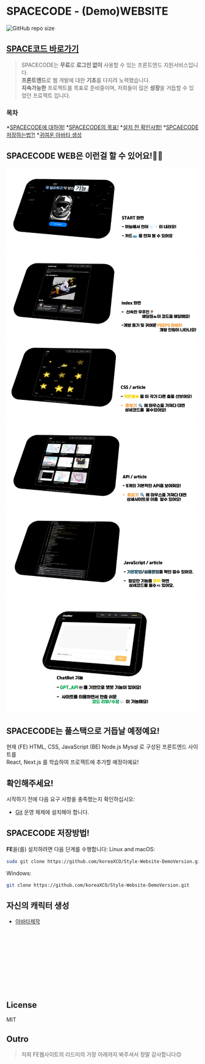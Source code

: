 # SPACECODE - (Demo)WEBSITE

![GitHub repo size](https://img.shields.io/github/repo-size/koreaXCO/Style-Website-DemoVersion.git)

## [SPACE코드 바로가기](example.com)

> SPACECODE는 **무료**로 **로그인 없이** 사용할 수 있는 프론트엔드 지원서비스입니다.  
> **프론트엔드**로 웹 개발에 대한 **기초**를 다지려 노력했습니다.  
> **지속가능한** 프로젝트를 목표로 준비중이며,
>  저희들이 많은 **성장**을 거듭할 수 있었던 프로젝트 입니다.
> 

### 목차
*[SPACECODE에 대하여!](#spacecode-web은-이런걸-할-수-있어요)
*[SPACECODE의 목표!](#spacecode는-풀스택으로-거듭날-예정예요)
*[설치 전 확인사항!](#확인해주세요)
*[SPCAECODE 저장하는법?!](#spacecode-저장방법)
*[귀여운 아바타 생성](#자신의-캐릭터-생성)

## SPACECODE WEB은 이런걸 할 수 있어요!🧑‍🚀

![vCard Desktop Demo](./website-demo-image/start.jpeg "Desktop Demo")
![vCard Mobile Demo](./website-demo-image/index.jpeg "Mobile Demo")
![vCard Mobile Demo](./website-demo-image/css.jpeg "Mobile Demo")
![vCard Mobile Demo](./website-demo-image/api.jpeg "Mobile Demo")
![vCard Mobile Demo](./website-demo-image/script.jpeg "Mobile Demo")
![vCard Mobile Demo](./website-demo-image/chatbot.jpeg "Mobile Demo")

## SPACECODE는 풀스택으로 거듭날 예정예요!
현재 (FE) HTML, CSS, JavaScript (BE) Node.js Mysql 로 구성된 프론트엔드 사이트를
<br>React, Next.js 를 학습하여 프로젝트에 추가할 예정이예요!


## 확인해주세요!

시작하기 전에 다음 요구 사항을 충족했는지 확인하십시오:

* [Git](https://git-scm.com/downloads "Download Git") 운영 체제에 설치해야 합니다.

## SPACECODE 저장방법!

**FE**을(를) 설치하려면 다음 단계를 수행합니다:
Linux and macOS:

```bash
sudo git clone https://github.com/koreaXCO/Style-Website-DemoVersion.git
```

Windows:

```bash
git clone https://github.com/koreaXCO/Style-Website-DemoVersion.git
```
## 자신의 캐릭터 생성
* [아바타제작](https://peeps.ui8.net/ "캐릭터를 생성!")

<br/>
<br/>
<br/>
<br/>
<br/>
<br/>
<br/>
<br/>
<br/>

## License

MIT

## Outro

> 저희 FE웹사이트의 리드미의 가장 아래까지 봐주셔서 정말 감사합니다😊  
